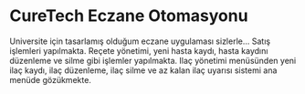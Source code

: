 # CureTech Eczane Otomasyonu
Universite için tasarlamış olduğum eczane uygulaması sizlerle...
Satış işlemleri yapılmakta.
Reçete yönetimi, yeni hasta kaydı, hasta kaydını düzenleme ve silme gibi işlemler yapılmakta.
Ilaç yönetimi menüsünden yeni ilaç kaydı, ilaç düzenleme, ilaç silme ve az kalan ilaç uyarısı sistemi ana menüde gözükmekte.

